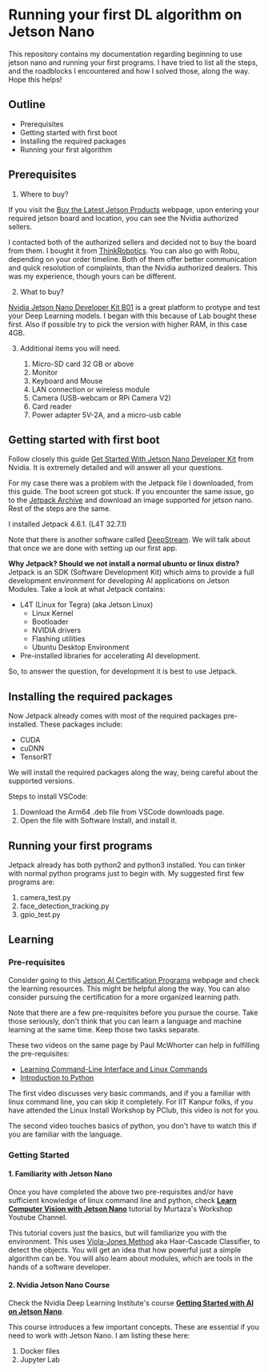 # Running your first DL algorithm on Jetson Nano
This repository contains my documentation regarding beginning to use jetson nano and running your first programs. I have tried to list all the steps, and the roadblocks I encountered and how I solved those, along the way. Hope this helps!

## Outline

- Prerequisites
- Getting started with first boot
- Installing the required packages
- Running your first algorithm

## Prerequisites

1. Where to buy?

If you visit the [Buy the Latest Jetson Products](https://developer.nvidia.com/buy-jetson) webpage, upon entering your required jetson board and location, you can see the Nvidia authorized sellers. 

I contacted both of the authorized sellers and decided not to buy the board from them. I bought it from [ThinkRobotics](https://thinkrobotics.com/products/nvidia-jetson-nano-developer-kit-b01-4gb). You can also go with Robu, depending on your order timeline. Both of them offer better communication and quick resolution of complaints, than the Nvidia authorized dealers. This was my experience, though yours can be different.

2. What to buy?

[Nvidia Jetson Nano Developer Kit B01](https://developer.nvidia.com/embedded/jetson-nano-developer-kit) is a great platform to protype and test your Deep Learning models. I began with this because of Lab bought these first. Also if possible try to pick the version with higher RAM, in this case 4GB.

3. Additional items you will need.

    1. Micro-SD card 32 GB or above
    2. Monitor
    3. Keyboard and Mouse
    4. LAN connection or wireless module
    5. Camera (USB-webcam or RPi Camera V2)
    6. Card reader
    7. Power adapter 5V-2A, and a micro-usb cable


## Getting started with first boot

Follow closely this guide [Get Started With Jetson Nano Developer Kit](https://developer.nvidia.com/embedded/learn/get-started-jetson-nano-devkit) from Nvidia. It is extremely detailed and will answer all your questions. 

For my case there was a problem with the Jetpack file I downloaded, from this guide. The boot screen got stuck. If you encounter the same issue, go to the [Jetpack Archive](https://developer.nvidia.com/embedded/jetpack-archive) and download an image supported for jetson nano. Rest of the steps are the same.

I installed Jetpack 4.6.1. (L4T 32.7.1)

Note that there is another software called [DeepStream](https://developer.nvidia.com/deepstream-getting-started). We will talk about that once we are done with setting up our first app.

**Why Jetpack? Should we not install a normal ubuntu or linux distro?** \
Jetpack is an SDK (Software Development Kit) which aims to provide a full development environment for developing AI applications on Jetson Modules. 
Take a look at what Jetpack contains:
* L4T (Linux for Tegra) (aka Jetson Linux)
  * Linux Kernel
  * Bootloader
  * NVIDIA drivers
  * Flashing utilities
  * Ubuntu Desktop Environment
* Pre-installed libraries for accelerating AI development.

So, to answer the question, for development it is best to use Jetpack.

## Installing the required packages

Now Jetpack already comes with most of the required packages pre-installed. These packages include:
- CUDA
- cuDNN
- TensorRT


We will install the required packages along the way, being careful about the supported versions.

Steps to install VSCode:
1. Download the Arm64 .deb file from VSCode downloads page.
2. Open the file with Software Install, and install it.

## Running your first programs

Jetpack already has both python2 and python3 installed. You can tinker with normal python programs just to begin with. My suggested first few programs are:

1. camera_test.py
2. face_detection_tracking.py
3. gpio_test.py



## Learning

### Pre-requisites

Consider going to this [Jetson AI Certification Programs](https://developer.nvidia.com/embedded/learn/jetson-ai-certification-programs#course_outline) webpage and check the learning resources. This might be helpful along the way. You can also consider pursuing the certification for a more organized learning path.

Note that there are a few pre-requisites before you pursue the course. Take those seriously, don't think that you can learn a language and machine learning at the same time. Keep those two tasks separate.

These two videos on the same page by Paul McWhorter can help in fulfilling the pre-requisites:
- [Learning Command-Line Interface and Linux Commands](https://youtu.be/-BQtLkZMXnA)
- [Introduction to Python](https://youtu.be/u01CejBZ9zg)

The first video discusses very basic commands, and if you a familiar with linux command line, you can skip it completely. For IIT Kanpur folks, if you have attended the Linux Install Workshop by PClub, this video is not for you.

The second video touches basics of python, you don't have to watch this if you are familiar with the language. 

### Getting Started


#### 1. Familiarity with Jetson Nano 
Once you have completed the above two pre-requisites and/or have sufficient knowledge of linux command line and python, check [**Learn Computer Vision with Jetson Nano**](https://youtu.be/CRpW9wrRKx4?si=4HD_eAui6ny9qWGz) tutorial by Murtaza's Workshop Youtube Channel. 

This tutorial covers just the basics, but will familiarize you with the environment. This uses [Viola-Jones Method](https://towardsdatascience.com/viola-jones-algorithm-and-haar-cascade-classifier-ee3bfb19f7d8) aka Haar-Cascade Classifier, to detect the objects. You will get an idea that how powerful just a simple algorithm can be. You will also learn about modules, which are tools in the hands of a software developer.




#### 2. Nvidia Jetson Nano Course 
Check the Nvidia Deep Learning Institute's course **[Getting Started with AI on Jetson Nano](https://courses.nvidia.com/courses/course-v1:DLI+S-RX-02+V2/)**.

This course introduces a few important concepts. These are essential if you need to work with Jetson Nano. I am listing these here:
1. Docker files
2. Jupyter Lab 



















